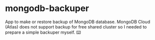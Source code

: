 # mongodb-backuper
App to make or restore backup of MongoDB database.
MongoDB Cloud (Atlas) does not support backup for free shared cluster so I needed to prepare a simple backuper myself. ⌨️
